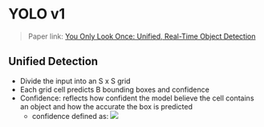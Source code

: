 # YOLO v1
> Paper link: [You Only Look Once: Unified, Real-Time Object Detection](https://pjreddie.com/media/files/papers/yolo.pdf)

## Unified Detection
- Divide the input into an S x S grid
- Each grid cell predicts B bounding boxes and confidence
- Confidence: reflects how confident the model believe the cell contains an object and how the accurate the box is predicted
    - confidence defined as: ![](http://latex.codecogs.com/gif.latex?\\frac{1}{1+sin(x)})